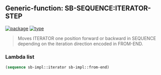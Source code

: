## Generic-function: SB-SEQUENCE:ITERATOR-STEP
[![package](https://img.shields.io/badge/Package-SB--SEQUENCE-5f9ea0.svg?style=social&colorA=999999)](../) [![type](https://img.shields.io/badge/Type-Generic--Function-5f9ea0.svg?style=social&colorA=999999)](../#generic-function) 

> Moves ITERATOR one position forward or backward in SEQUENCE
> depending on the iteration direction encoded in FROM-END.

### Lambda list
```cl
(sequence sb-impl::iterator sb-impl::from-end)
```
